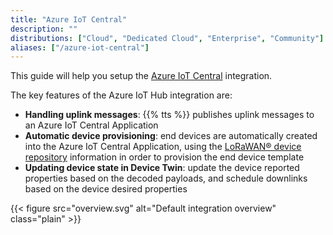 ```yaml
---
title: "Azure IoT Central"
description: ""
distributions: ["Cloud", "Dedicated Cloud", "Enterprise", "Community"]
aliases: ["/azure-iot-central"]
---
```


This guide will help you setup the [Azure IoT Central](https://azure.microsoft.com/en-us/services/iot-central/) integration.

The key features of the Azure IoT Hub integration are:

- **Handling uplink messages**: {{% tts %}} publishes uplink messages to an Azure IoT Central Application
- **Automatic device provisioning**: end devices are automatically created into the Azure IoT Central Application, using the [LoRaWAN® device repository](https://github.com/TheThingsNetwork/lorawan-devices) information in order to provision the end device template
- **Updating device state in Device Twin**: update the device reported properties based on the decoded payloads, and schedule downlinks based on the device desired properties

{{< figure src="overview.svg" alt="Default integration overview" class="plain" >}}
